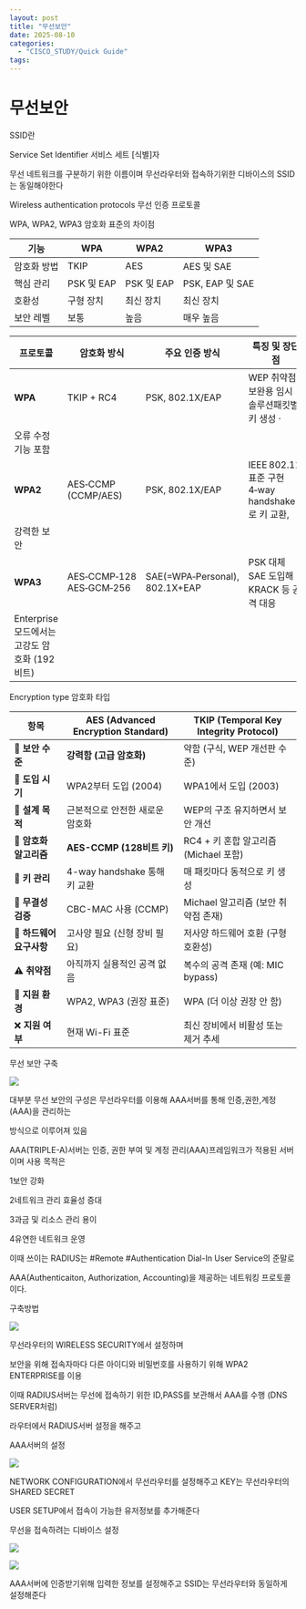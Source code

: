 ```yaml
---
layout: post
title: "무선보안"
date: 2025-08-10
categories:
  - "CISCO_STUDY/Quick Guide"
tags:
---
```



# 무선보안

SSID란

Service Set Identifier 서비스 세트 [식별]자

무선 네트워크를 구분하기 위한 이름이며 무선라우터와 접속하기위한 디바이스의 SSID는 동일해야한다

Wireless authentication protocols 무선 인증 프로토콜

WPA, WPA2, WPA3 암호화 표준의 차이점

| **기능** | **WPA** | **WPA2** | **WPA3** |
| --- | --- | --- | --- |
| 암호화 방법 | TKIP | AES | AES 및 SAE |
| 핵심 관리 | PSK 및 EAP | PSK 및 EAP | PSK, EAP 및 SAE |
| 호환성 | 구형 장치 | 최신 장치 | 최신 장치 |
| 보안 레벨 | 보통 | 높음 | 매우 높음 |

| **프로토콜** | **암호화 방식** | **주요 인증 방식** | **특징 및 장단점** |
| --- | --- | --- | --- |
| **WPA** | TKIP + RC4 | PSK, 802.1X/EAP | WEP 취약점 보완용 임시 솔루션패킷별 키 생성 ·
오류 수정 기능 포함 |
| **WPA2** | AES‑CCMP (CCMP/AES) | PSK, 802.1X/EAP | IEEE 802.11i 표준 구현4‑way handshake로 키 교환,
강력한 보안 |
| **WPA3** | AES‑CCMP‑128 AES‑GCM‑256 | SAE(=WPA‑Personal), 802.1X+EAP | PSK 대체 SAE 도입해 KRACK 등 공격 대응
Enterprise 모드에서는 고강도 암호화 (192비트) |

Encryption type 암호화 타입

| **항목** | **AES (Advanced Encryption Standard)** | **TKIP (Temporal Key Integrity Protocol)** |
| --- | --- | --- |
| 🔐 **보안 수준** | **강력함 (고급 암호화)** | 약함 (구식, WEP 개선판 수준) |
| 📅 **도입 시기** | WPA2부터 도입 (2004) | WPA1에서 도입 (2003) |
| 🔧 **설계 목적** | 근본적으로 안전한 새로운 암호화 | WEP의 구조 유지하면서 보안 개선 |
| 🧠 **암호화 알고리즘** | **AES-CCMP (128비트 키)** | RC4 + 키 혼합 알고리즘 (Michael 포함) |
| 🔁 **키 관리** | 4-way handshake 통해 키 교환 | 매 패킷마다 동적으로 키 생성 |
| 🧩 **무결성 검증** | CBC-MAC 사용 (CCMP) | Michael 알고리즘 (보안 취약점 존재) |
| 🧱 **하드웨어 요구사항** | 고사양 필요 (신형 장비 필요) | 저사양 하드웨어 호환 (구형 호환성) |
| ⚠️ **취약점** | 아직까지 실용적인 공격 없음 | 복수의 공격 존재 (예: MIC bypass) |
| 📶 **지원 환경** | WPA2, WPA3 (권장 표준) | WPA (더 이상 권장 안 함) |
| ❌ **지원 여부** | 현재 Wi-Fi 표준 | 최신 장비에서 비활성 또는 제거 추세 |

무선 보안 구축

![](%E1%84%86%E1%85%AE%E1%84%89%E1%85%A5%E1%86%AB%E1%84%87%E1%85%A9%E1%84%8B%E1%85%A1%E1%86%AB%2021df22352173800f8f10cedad4a8de56/image1.png)

대부분 무선 보안의 구성은 무선라우터를 이용해 AAA서버를 통해 인증,권한,계정(AAA)을 관리하는

방식으로 이루어져 있음

AAA(TRIPLE-A)서버는 인증, 권한 부여 및 계정 관리(AAA)프레임워크가 적용된 서버이며 사용 목적은

1보안 강화

2네트워크 관리 효율성 증대

3과금 및 리소스 관리 용이

4유연한 네트워크 운영

이때 쓰이는 RADIUS는 #Remote #Authentication Dial-In User Service의 준말로

AAA(Authenticaiton, Authorization, Accounting)을 제공하는 네트워킹 프로토콜이다.

구축방법

![](%E1%84%86%E1%85%AE%E1%84%89%E1%85%A5%E1%86%AB%E1%84%87%E1%85%A9%E1%84%8B%E1%85%A1%E1%86%AB%2021df22352173800f8f10cedad4a8de56/image2.png)

무선라우터의 WIRELESS SECURITY에서 설정하며

보안을 위해 접속자마다 다른 아이디와 비밀번호를 사용하기 위해 WPA2 ENTERPRISE를 이용

이때 RADIUS서버는 무선에 접속하기 위한 ID,PASS를 보관해서 AAA를 수행 (DNS SERVER처럼)

라우터에서 RADIUS서버 설정을 해주고

AAA서버의 설정

![](%E1%84%86%E1%85%AE%E1%84%89%E1%85%A5%E1%86%AB%E1%84%87%E1%85%A9%E1%84%8B%E1%85%A1%E1%86%AB%2021df22352173800f8f10cedad4a8de56/image3.png)

NETWORK CONFIGURATION에서 무선라우터를 설정해주고 KEY는 무선라우터의 SHARED SECRET

USER SETUP에서 접속이 가능한 유저정보를 추가해준다

무선을 접속하려는 디바이스 설정

![](%E1%84%86%E1%85%AE%E1%84%89%E1%85%A5%E1%86%AB%E1%84%87%E1%85%A9%E1%84%8B%E1%85%A1%E1%86%AB%2021df22352173800f8f10cedad4a8de56/image4.png)

![](%E1%84%86%E1%85%AE%E1%84%89%E1%85%A5%E1%86%AB%E1%84%87%E1%85%A9%E1%84%8B%E1%85%A1%E1%86%AB%2021df22352173800f8f10cedad4a8de56/image5.png)

AAA서버에 인증받기위해 입력한 정보를 설정해주고 SSID는 무선라우터와 동일하게 설정해준다
